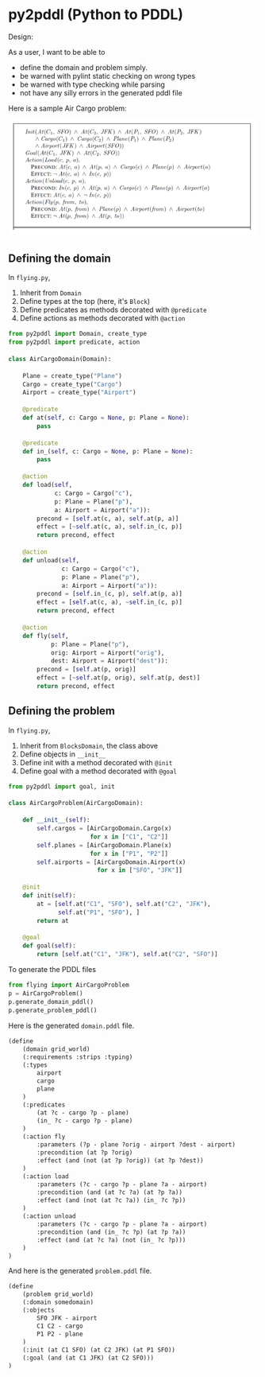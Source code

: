 # py2pddl (Python to PDDL)

Design:

As a user, I want to be able to

* define the domain and problem simply.
* be warned with pylint static checking on wrong types
* be warned with type checking while parsing
* not have any silly errors in the generated pddl file

Here is a sample Air Cargo problem:

![aircargoproblem.png](aircargoproblem.png)

## Defining the domain

In `flying.py`,

1. Inherit from `Domain`
2. Define types at the top (here, it's `Block`)
3. Define predicates as methods decorated with `@predicate`
4. Define actions as methods decorated with `@action`

```python
from py2pddl import Domain, create_type
from py2pddl import predicate, action

class AirCargoDomain(Domain):

    Plane = create_type("Plane")
    Cargo = create_type("Cargo")
    Airport = create_type("Airport")

    @predicate
    def at(self, c: Cargo = None, p: Plane = None):
        pass

    @predicate
    def in_(self, c: Cargo = None, p: Plane = None):
        pass

    @action
    def load(self,
             c: Cargo = Cargo("c"),
             p: Plane = Plane("p"),
             a: Airport = Airport("a")):
        precond = [self.at(c, a), self.at(p, a)]
        effect = [~self.at(c, a), self.in_(c, p)]
        return precond, effect

    @action
    def unload(self,
               c: Cargo = Cargo("c"),
               p: Plane = Plane("p"),
               a: Airport = Airport("a")):
        precond = [self.in_(c, p), self.at(p, a)]
        effect = [self.at(c, a), ~self.in_(c, p)]
        return precond, effect

    @action
    def fly(self,
            p: Plane = Plane("p"),
            orig: Airport = Airport("orig"),
            dest: Airport = Airport("dest")):
        precond = [self.at(p, orig)]
        effect = [~self.at(p, orig), self.at(p, dest)]
        return precond, effect
```

## Defining the problem

In `flying.py`,

1. Inherit from `BlocksDomain`, the class above
2. Define objects in `__init__`
3. Define init with a method decorated with `@init`
4. Define goal with a method decorated with `@goal`

```python
from py2pddl import goal, init

class AirCargoProblem(AirCargoDomain):

    def __init__(self):
        self.cargos = [AirCargoDomain.Cargo(x)
                       for x in ["C1", "C2"]]
        self.planes = [AirCargoDomain.Plane(x)
                       for x in ["P1", "P2"]]
        self.airports = [AirCargoDomain.Airport(x)
                         for x in ["SFO", "JFK"]]

    @init
    def init(self):
        at = [self.at("C1", "SFO"), self.at("C2", "JFK"),
              self.at("P1", "SFO"), ]
        return at

    @goal
    def goal(self):
        return [self.at("C1", "JFK"), self.at("C2", "SFO")]
```

To generate the PDDL files

```python
from flying import AirCargoProblem
p = AirCargoProblem()
p.generate_domain_pddl()
p.generate_problem_pddl()
```

Here is the generated `domain.pddl` file.

```text
(define
	(domain grid_world)
	(:requirements :strips :typing)
	(:types
		airport
		cargo
		plane
	)
	(:predicates
		(at ?c - cargo ?p - plane)
		(in_ ?c - cargo ?p - plane)
	)
	(:action fly
		:parameters (?p - plane ?orig - airport ?dest - airport)
		:precondition (at ?p ?orig)
		:effect (and (not (at ?p ?orig)) (at ?p ?dest))
	)
	(:action load
		:parameters (?c - cargo ?p - plane ?a - airport)
		:precondition (and (at ?c ?a) (at ?p ?a))
		:effect (and (not (at ?c ?a)) (in_ ?c ?p))
	)
	(:action unload
		:parameters (?c - cargo ?p - plane ?a - airport)
		:precondition (and (in_ ?c ?p) (at ?p ?a))
		:effect (and (at ?c ?a) (not (in_ ?c ?p)))
	)
)
```

And here is the generated `problem.pddl` file.

```text
(define
	(problem grid_world)
	(:domain somedomain)
	(:objects
		SFO JFK - airport
		C1 C2 - cargo
		P1 P2 - plane
	)
	(:init (at C1 SFO) (at C2 JFK) (at P1 SFO))
	(:goal (and (at C1 JFK) (at C2 SFO)))
)
```
